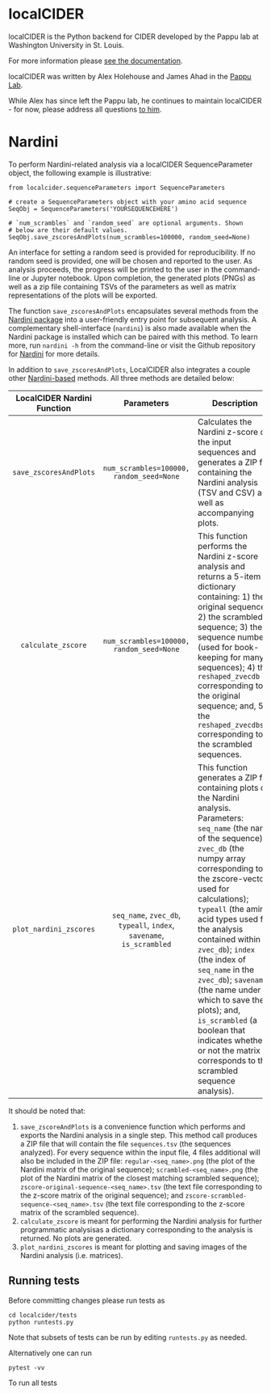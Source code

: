 localCIDER
==========



localCIDER is the Python backend for CIDER developed by the Pappu lab at Washington University in St. Louis.

For more information please
[see the documentation](http://pappulab.github.io/localCIDER/).

localCIDER was written by Alex Holehouse and James Ahad in the [Pappu Lab](http://pappulab.wustl.edu/).

While Alex has since left the Pappu lab, he continues to maintain localCIDER - for now, please address all questions [to him](http://www.holehouse.wustl.edu).


Nardini
=======

To perform Nardini-related analysis via a localCIDER SequenceParameter object, the following example is illustrative:

```
from localcider.sequenceParameters import SequenceParameters

# create a SequenceParameters object with your amino acid sequence
SeqObj = SequenceParameters('YOURSEQUENCEHERE')

# `num_scrambles` and `random_seed` are optional arguments. Shown
# below are their default values.
SeqObj.save_zscoresAndPlots(num_scrambles=100000, random_seed=None)
```

An interface for setting a random seed is provided for reproducibility. If no random seed is provided, one will be chosen and reported to the user. As analysis proceeds, the progress will be printed to the user in the command-line or Jupyter notebook. Upon completion, the generated plots (PNGs) as well as a zip file containing TSVs of the parameters as well as matrix representations of the plots will be exported.

The function `save_zscoresAndPlots` encapsulates several methods from the [Nardini package](https://github.com/mshinn23/nardini) into a user-friendly entry point for subsequent analysis. A complementary shell-interface (`nardini`) is also made available when the Nardini package is installed which can be paired with this method. To learn more, run `nardini -h` from the command-line or visit the Github repository for [Nardini](https://github.com/mshinn23/nardini#command-line-usage) for more details.

In addition to `save_zscoresAndPlots`, LocalCIDER also integrates a couple other [Nardini-based](https://github.com/mshinn23/nardini) methods. All three methods are detailed below:

| LocalCIDER Nardini Function | Parameters | Description |
|:--:|:--:|--|
| `save_zscoresAndPlots` | `num_scrambles=100000, random_seed=None` | Calculates the Nardini z-score of the input sequences and generates a ZIP file containing the Nardini analysis (TSV and CSV) as well as accompanying plots. |
| `calculate_zscore` | `num_scrambles=100000, random_seed=None` | This function performs the Nardini z-score analysis and returns a 5-item dictionary containing: 1) the original sequence; 2) the scrambled sequence; 3) the sequence number (used for book-keeping for many sequences); 4) the `reshaped_zvecdb` corresponding to the original sequence; and, 5) the `reshaped_zvecdbscr` corresponding to the scrambled sequences. |
| `plot_nardini_zscores` | `seq_name`, `zvec_db`, `typeall`, `index`, `savename`, `is_scrambled` | This function generates a ZIP file containing plots of the Nardini analysis. Parameters: `seq_name` (the name of the sequence); `zvec_db` (the numpy array corresponding to the zscore-vector used for calculations); `typeall` (the amino acid types used for the analysis contained within `zvec_db`); `index` (the index of `seq_name` in the `zvec_db`); `savename` (the name under which to save the plots); and, `is_scrambled` (a boolean that indicates whether or not the matrix corresponds to the scrambled sequence analysis). |

It should be noted that:

1. `save_zscoreAndPlots` is a convenience function which performs and exports the Nardini analysis in a single step. This method call produces a ZIP file that will contain the file `sequences.tsv` (the sequences analyzed). For every sequence within the input file, 4 files additional will also be included in the ZIP file: `regular-<seq_name>.png` (the plot of the Nardini matrix of the original sequence); `scrambled-<seq_name>.png` (the plot of the Nardini matrix of the closest matching scrambled sequence); `zscore-original-sequence-<seq_name>.tsv` (the text file corresponding to the z-score matrix of the original sequence); and `zscore-scrambled-sequence-<seq_name>.tsv` (the text file corresponding to the z-score matrix of the scrambled sequence).
2. `calculate_zscore` is meant for performing the Nardini analysis for further programmatic analysisas a dictionary corresponding to the analysis is returned.  No plots are generated.
3. `plot_nardini_zscores` is meant for plotting and saving images of the Nardini analysis (i.e. matrices).


## Running tests
Before committing changes please run tests as

	cd localcider/tests
	python runtests.py

Note that subsets of tests can be run by editing `runtests.py` as needed.

Alternatively one can run

	pytest -vv

To run all tests
